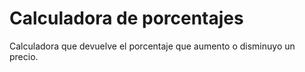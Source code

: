 # Calculadora de porcentajes
Calculadora que devuelve el porcentaje que aumento o disminuyo un precio.
